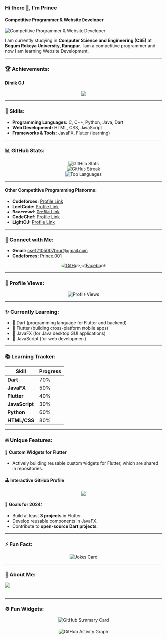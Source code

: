 ### Hi there 👋, I'm Prince
#### Competitive Programmer & Website Developer
![Competitive Programmer & Website Developer](https://i.imghippo.com/files/BUs5L1728644960.png)

I am currently studying in **Computer Science and Engineering (CSE)** at **Begum Rokeya University, Rangpur**. I am a competitive programmer and now I am learning Website Development.

---

### 🏆 Achievements:
#### Dimik OJ
<div align="center">
  <a href="https://dimikoj.com/profile/0gm8?hacker_30">
    <img src="https://readme-typing-svg.demolab.com?font=Fira+Code&size=24&duration=3000&pause=1000&color=F75C7E&center=true&vCenter=true&width=800&lines=Ranked+1+on+Dimik+OJ!;🏆+Top+Competitive+Coder!">
  </a>
</div>

---

### 🌟 Skills:
- **Programming Languages:** C, C++, Python, Java, Dart
- **Web Development:** HTML, CSS, JavaScript
- **Frameworks & Tools:** JavaFX, Flutter (learning)

---

### 📊 GitHub Stats:
<div align="center">
  <img src="https://github-readme-stats.vercel.app/api?username=CodderPrince&show_icons=true&count_private=true&theme=radical" alt="GitHub Stats" />
  <br/>
  <img src="https://github-readme-streak-stats.herokuapp.com?user=CodderPrince&theme=radical&hide_border=true" alt="GitHub Streak" />
  <br/>
  <img src="https://github-readme-stats.vercel.app/api/top-langs/?username=CodderPrince&layout=compact&theme=radical" alt="Top Languages" />
</div>

---


#### Other Competitive Programming Platforms:
- **Codeforces:** [Profile Link](https://codeforces.com/profile/Prince.001)
- **LeetCode:** [Profile Link](https://leetcode.com/u/PRINCE_30/)
- **Beecrowd:** [Profile Link](https://judge.beecrowd.com/en/profile/814166)
- **CodeChef:** [Profile Link](https://www.codechef.com/users/annahian44)
- **LightOJ:** [Profile Link](https://lightoj.com/user/user-93l1ije)

---

### 🌟 Connect with Me:
- **Gmail:** cse12105007brur@gmail.com
- **Codeforces:** [Prince.001](https://codeforces.com/profile/Prince.001)

<div align="center">
  <a href="https://github.com/CodderPrince" target="_blank">
    <img src="https://img.shields.io/badge/GitHub-181717?style=for-the-badge&logo=github&logoColor=white&labelColor=black&logoWidth=30" style="border-radius: 50%;" alt="GitHub">
  </a>
  <a href="https://www.facebook.com/md.annahian" target="_blank">
    <img src="https://img.shields.io/badge/Facebook-1877F2?style=for-the-badge&logo=facebook&logoColor=white&labelColor=1877F2&logoWidth=30" style="border-radius: 50%;" alt="Facebook">
  </a>
</div>

---

### 🔢 Profile Views:
<p align="center">
  <img src="https://komarev.com/ghpvc/?username=CodderPrince&color=blue&style=for-the-badge" alt="Profile Views">
</p>

---

### ✨ Currently Learning:
- 🌱 Dart (programming language for Flutter and backend)
- 🌱 Flutter (building cross-platform mobile apps)
- 🌱 JavaFX (for Java desktop GUI applications)
- 🌱 JavaScript (for web development)

---

### 📚 Learning Tracker:
| **Skill**      | **Progress**                          |
|-----------------|--------------------------------------|
| **Dart**        | 70%                                  |
| **JavaFX**      | 50%                                  |
| **Flutter**     | 40%                                  |
| **JavaScript**  | 30%                                  |
| **Python**      | 60%                                  |
| **HTML/CSS**    | 80%                                  |

---

### 🔥 Unique Features:
#### 🌌 **Custom Widgets for Flutter**
- Actively building reusable custom widgets for Flutter, which are shared in repositories.

#### 🕹️ **Interactive GitHub Profile**
<p align="center">
    <a href="https://github.com/CodderPrince?tab=repositories">
      <img src="https://readme-typing-svg.demolab.com?font=Fira+Code&size=24&duration=3000&pause=1000&color=F75C7E&center=true&vCenter=true&width=800&lines=Check+out+my+repositories!;I'm+exploring+Dart%2C+Flutter%2C+and+more!;Feel+free+to+connect+and+collaborate!">
    </a>
</p>

#### 🎯 **Goals for 2024**:
- Build at least **3 projects** in Flutter.
- Develop reusable components in JavaFX.
- Contribute to **open-source Dart projects**.

---

### ⚡ Fun Fact:
<p align="center">
  <img src="https://readme-jokes.vercel.app/api?theme=radical" alt="Jokes Card">
</p>

---

### 🎨 About Me:
<div align="center" style="line-height: 3;">
    <a href="https://github.com/CodderPrince">
        <img src="https://readme-typing-svg.demolab.com?font=Fira+Code&size=24&duration=4000&pause=1000&color=8A2BE2&center=true&vCenter=true&multiline=true&width=800&lines=I’m+currently+working+on+Online+Business!;Learning+competitive+programming!;Collaborating+on+GitHub+projects!;Ask+me+about+coding+and+tech!" style="display: block; padding-bottom: 20px;">
    </a>
</div>



---

### ⚙️ Fun Widgets:
<div align="center">
    <img src="https://github-profile-summary-cards.vercel.app/api/cards/profile-details?username=CodderPrince&theme=radical" alt="GitHub Summary Card" style="margin-bottom: 20px;">
    <br/>
    <img src="https://activity-graph.herokuapp.com/graph?username=CodderPrince&theme=rogue&hide_border=true" alt="GitHub Activity Graph">
</div>

